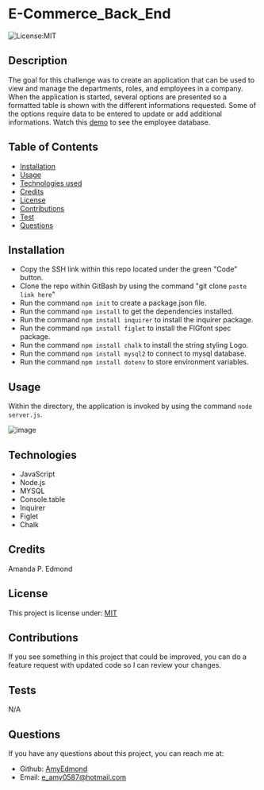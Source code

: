 # E-Commerce_Back_End
![License:MIT](http://img.shields.io/badge/license-MIT-blue.svg)

## Description

The goal for this challenge was to create an application that can be used to view and manage the departments, roles, and employees in a company. When the application is started, several options are presented so a formatted table is shown with the different informations requested. Some of the options require data to be entered to update or add additional informations. Watch this [demo](https://watch.screencastify.com/v/JMHUsfXuXFq0dKwNxeL9) to see the employee database.

## Table of Contents

* [Installation](#installation)
* [Usage](#usage)
* [Technologies used](#technologies)
* [Credits](#credits)
* [License](#license)
* [Contributions](#contributions)
* [Test](#tests)
* [Questions](#questions)

## Installation

* Copy the SSH link within this repo located under the green "Code" button.
* Clone the repo within GitBash by using the command "git clone `paste link here`"
* Run the command `npm init` to create a package.json file.
* Run the command `npm install` to get the dependencies installed.
* Run the command `npm install inquirer` to install the inquirer package.
* Run the command `npm install figlet` to install the FIGfont spec package.
* Run the command `npm install chalk` to install the string styling Logo.
* Run the command `npm install mysql2` to connect to mysql database.
* Run the command `npm install dotenv` to store environment variables.

## Usage

Within the directory, the application is invoked by using the command `node server.js`.

![image](https://github.com/AmyEdmond/Employee_Tracker/assets/122325607/6bd37bc9-ccda-49ab-86d0-3ae994bbc57e)

## Technologies

* JavaScript
* Node.js
* MYSQL
* Console.table
* Inquirer
* Figlet
* Chalk

## Credits

Amanda P. Edmond

## License

This project is license under: [MIT](https://lbesson.mit-license.org/)

## Contributions

If you see something in this project that could be improved, you can do a feature request with updated code so I can review your changes.


## Tests
N/A

## Questions

If you have any questions about this project, you can reach me at:
* Github: [AmyEdmond](https://github.com/AmyEdmond)
* Email: [e_amy0587@hotmail.com](e_amy0587@hotmail.com)
